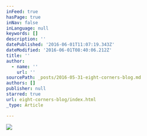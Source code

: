 ```yaml
---
inFeed: true
hasPage: true
inNav: false
inLanguage: null
keywords: []
description: ''
datePublished: '2016-06-01T11:07:19.343Z'
dateModified: '2016-06-01T08:40:06.212Z'
title: ''
author:
  - name: ''
    url: ''
sourcePath: _posts/2016-05-31-eight-corners-blog.md
authors: []
publisher: null
starred: true
url: eight-corners-blog/index.html
_type: Article

---
```

![](https://the-grid-user-content.s3-us-west-2.amazonaws.com/585091b1-e127-417e-aa18-b765b679cb47.jpg)